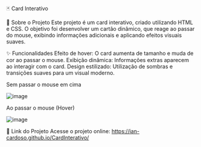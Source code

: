 🃏 Card Interativo

🎯 Sobre o Projeto
Este projeto é um card interativo, criado utilizando HTML e CSS. O objetivo foi desenvolver um cartão dinâmico, que reage ao passar do mouse, exibindo informações adicionais e aplicando efeitos visuais suaves.

✨ Funcionalidades
Efeito de hover: O card aumenta de tamanho e muda de cor ao passar o mouse.
Exibição dinâmica: Informações extras aparecem ao interagir com o card.
Design estilizado: Utilização de sombras e transições suaves para um visual moderno.

Sem passar o mouse em cima

![image](https://github.com/user-attachments/assets/046c7ec9-05aa-4dc6-a056-37f28b1b47a5)

Ao passar o mouse (Hover)

![image](https://github.com/user-attachments/assets/0c78babc-3019-4259-8401-a446299d8a18)

🔗 Link do Projeto
Acesse o projeto online: https://ian-cardoso.github.io/CardInterativo/

